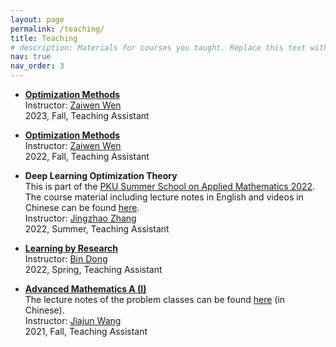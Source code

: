 ```yaml
---
layout: page
permalink: /teaching/
title: Teaching
# description: Materials for courses you taught. Replace this text with your description.
nav: true
nav_order: 3
---
```


- **[Optimization Methods](http://faculty.bicmr.pku.edu.cn/~wenzw/opt-2023-fall.html)**\
  Instructor: [Zaiwen Wen](http://faculty.bicmr.pku.edu.cn/~wenzw/index.html)\
  2023, Fall, Teaching Assistant

- **[Optimization Methods](http://faculty.bicmr.pku.edu.cn/~wenzw/opt-2022-fall.html)**\
  Instructor: [Zaiwen Wen](http://faculty.bicmr.pku.edu.cn/~wenzw/index.html)\
  2022, Fall, Teaching Assistant

- **Deep Learning Optimization Theory**\
  This is part of the [PKU Summer School on Applied Mathematics 2022](https://www.math.pku.edu.cn/amel/sqxx/141503.htm). The course material including lecture notes in English and videos in Chinese can be found [here](https://disk.pku.edu.cn/link/AACC104904FC81453A8553234AA3E090AA).\
  Instructor: [Jingzhao Zhang](https://sites.google.com/view/jingzhao/home)\
  2022, Summer, Teaching Assistant

- **[Learning by Research](http://faculty.bicmr.pku.edu.cn/~dongbin/Teaching.html)**\
  Instructor: [Bin Dong](http://faculty.bicmr.pku.edu.cn/~dongbin/)\
  2022, Spring, Teaching Assistant

- **[Advanced Mathematics A (I)](https://www.math.pku.edu.cn/teachers/wangjj/2021fall/index.html)**\
  The lecture notes of the problem classes can be found [here](https://www.zhihu.com/column/c_1431364460473126912) (in Chinese).\
  Instructor: [Jiajun Wang](https://www.math.pku.edu.cn/teachers/wangjj/)\
  2021, Fall, Teaching Assistant
